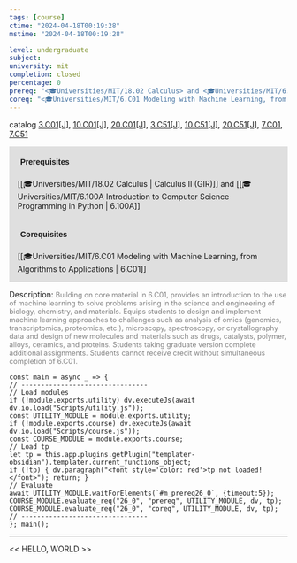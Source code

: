 ```yaml
---
tags: [course]
ctime: "2024-04-18T00:19:28"
mstime: "2024-04-18T00:19:28"

level: undergraduate
subject: 
university: mit
completion: closed
percentage: 0
prereq: "<🎓Universities/MIT/18.02 Calculus> and <🎓Universities/MIT/6.100A Introduction to Computer Science Programming in Python>"
coreq: "<🎓Universities/MIT/6.C01 Modeling with Machine Learning, from Algorithms to Applications>"
---
```


catalog [3.C01[J]](http://student.mit.edu/catalog/mCGa.html#CG.025), [10.C01[J]](http://student.mit.edu/catalog/mCGa.html#CG.045), [20.C01[J]](http://student.mit.edu/catalog/mCGa.html#CG.060), [3.C51[J]](http://student.mit.edu/catalog/mCGa.html#CG.030), [10.C51[J]](http://student.mit.edu/catalog/mCGa.html#CG.050), [20.C51[J]](http://student.mit.edu/catalog/mCGa.html#CG.065), [7.C01](http://student.mit.edu/catalog/mCGa.html#CG.041), [7.C51](http://student.mit.edu/catalog/mCGa.html#CG.042)

<span style="display: block; padding: 15px; background-color: rgb(100, 100, 100, 0.2);"><font id="m_prereq26_0" style="display: block; font-family: Arial, sans-serif; font-weight: bold; padding: 5px">Prerequisites</font><br><span id="prereq26_0">[[🎓Universities/MIT/18.02 Calculus | Calculus II (GIR)]] and [[🎓Universities/MIT/6.100A Introduction to Computer Science Programming in Python | 6.100A]]</span></span>
<span style="display: block; padding: 15px; background-color: rgb(100, 100, 100, 0.2);"><font id="m_coreq26_0" style="display: block; font-family: Arial, sans-serif; font-weight: bold; padding: 5px">Corequisites</font><br><span id="coreq26_0">[[🎓Universities/MIT/6.C01 Modeling with Machine Learning, from Algorithms to Applications | 6.C01]]</span></span>

<font style="">Description:</font>
<font style="color: grey; font-size: 0.8rem;">Building on core material in 6.C01, provides an introduction to the use of machine learning to solve problems arising in the science and engineering of biology, chemistry, and materials. Equips students to design and implement machine learning approaches to challenges such as analysis of omics (genomics, transcriptomics, proteomics, etc.), microscopy, spectroscopy, or crystallography data and design of new molecules and materials such as drugs, catalysts, polymer, alloys, ceramics, and proteins. Students taking graduate version complete additional assignments. Students cannot receive credit without simultaneous completion of 6.C01.</font>

```dataviewjs
const main = async _ => {
// --------------------------------
// Load modules
if (!module.exports.utility) dv.executeJs(await dv.io.load("Scripts/utility.js"));
const UTILITY_MODULE = module.exports.utility;
if (!module.exports.course) dv.executeJs(await dv.io.load("Scripts/course.js"));
const COURSE_MODULE = module.exports.course;
// Load tp
let tp = this.app.plugins.getPlugin("templater-obsidian").templater.current_functions_object;
if (!tp) { dv.paragraph("<font style='color: red'>tp not loaded!</font>"); return; }
// Evaluate
await UTILITY_MODULE.waitForElements(`#m_prereq26_0`, {timeout:5});
COURSE_MODULE.evaluate_req("26_0", "prereq", UTILITY_MODULE, dv, tp);
COURSE_MODULE.evaluate_req("26_0", "coreq", UTILITY_MODULE, dv, tp);
// --------------------------------
}; main();
```

---

<< HELLO, WORLD >>
